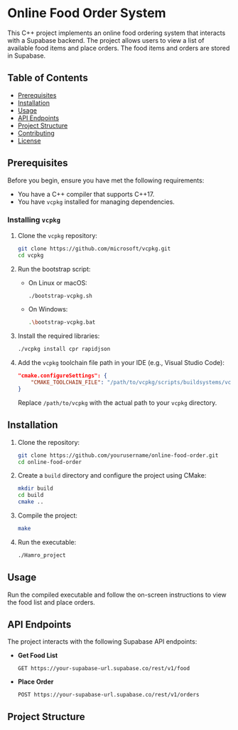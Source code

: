 # Online Food Order System

This C++ project implements an online food ordering system that interacts with a Supabase backend. The project allows users to view a list of available food items and place orders. The food items and orders are stored in Supabase.

## Table of Contents

- [Prerequisites](#prerequisites)
- [Installation](#installation)
- [Usage](#usage)
- [API Endpoints](#api-endpoints)
- [Project Structure](#project-structure)
- [Contributing](#contributing)
- [License](#license)

## Prerequisites

Before you begin, ensure you have met the following requirements:

- You have a C++ compiler that supports C++17.
- You have `vcpkg` installed for managing dependencies.

### Installing `vcpkg`

1. Clone the `vcpkg` repository:

    ```sh
    git clone https://github.com/microsoft/vcpkg.git
    cd vcpkg
    ```

2. Run the bootstrap script:

    - On Linux or macOS:

      ```sh
      ./bootstrap-vcpkg.sh
      ```

    - On Windows:

      ```sh
      .\bootstrap-vcpkg.bat
      ```

3. Install the required libraries:

    ```sh
    ./vcpkg install cpr rapidjson
    ```

4. Add the `vcpkg` toolchain file path in your IDE (e.g., Visual Studio Code):

    ```json
    "cmake.configureSettings": {
        "CMAKE_TOOLCHAIN_FILE": "/path/to/vcpkg/scripts/buildsystems/vcpkg.cmake"
    }
    ```

    Replace `/path/to/vcpkg` with the actual path to your `vcpkg` directory.

## Installation

1. Clone the repository:

    ```sh
    git clone https://github.com/yourusername/online-food-order.git
    cd online-food-order
    ```

2. Create a `build` directory and configure the project using CMake:

    ```sh
    mkdir build
    cd build
    cmake ..
    ```

3. Compile the project:

    ```sh
    make
    ```

4. Run the executable:

    ```sh
    ./Hamro_project
    ```

## Usage

Run the compiled executable and follow the on-screen instructions to view the food list and place orders.

## API Endpoints

The project interacts with the following Supabase API endpoints:

- **Get Food List**
  
  `GET https://your-supabase-url.supabase.co/rest/v1/food`

- **Place Order**

  `POST https://your-supabase-url.supabase.co/rest/v1/orders`

## Project Structure

